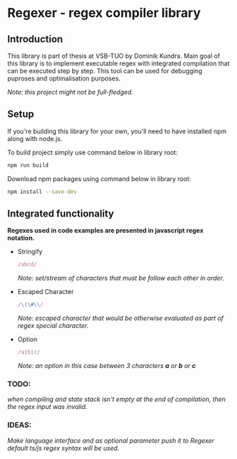 # Regexer - regex compiler library

## Introduction

This library is part of thesis at VSB-TUO by Dominik Kundra.
Main goal of this library is to implement executable regex with integrated compilation that can be executed step by step. This tool can be used for debugging puproses and optimalisation purposes. 

*Note: this project might not be full-fledged.*

## Setup

If you're building this library for your own, you'll need to have installed npm along with node.js.

To build project simply use command below in library root:
```bash
npm run build
```
Download npm packages using command below in library root:
```bash
npm install --save-dev
```

## Integrated functionality
**Regexes used in code examples are presented in javascript 
regex notation.**

* Stringify 
    ```js
    /abcd/
    ```
    *Note: set/stream of characters that must be follow each other in order.* 

* Escaped Character
    ```js
    /\(\#\\/
    ```
    *Note: escaped character that would be otherwise evaluated as part of regex special character.*

* Option
    ```js
    /a|b|c/
    ```
    *Note: an option in this case between 3 characters **a** or **b** or **c***

### TODO:

*when compiling and state stack isn't empty at the end of compilation, then the regex input was invalid.*

### IDEAS:
*Make language interface and as optional parameter push it to Regexer default ts/js regex syntax will be used.*